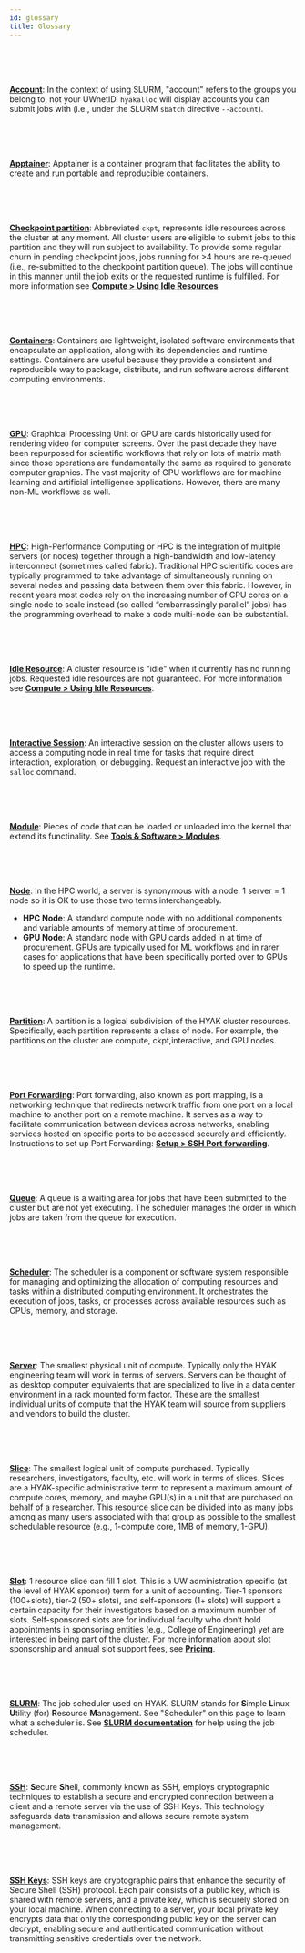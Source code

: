 ```yaml
---
id: glossary
title: Glossary
---
```


<a name="account" /> <br /><br /><br />

[**Account**](#account): In the context of using SLURM, "account" refers to the groups you belong to, not your UWnetID. `hyakalloc` will display accounts you can submit jobs with (i.e., under the SLURM `sbatch` directive `--account`). 

<a name="apptainer" /> <br /><br /><br />

[**Apptainer**](#apptainer): Apptainer is a container program that facilitates the ability to create and run portable and reproducible containers.

<a name="checkpoint" /> <br /><br /><br />

[**Checkpoint partition**](#checkpoint): Abbreviated `ckpt`, represents idle resources across the cluster at any moment. All cluster users are eligible to submit jobs to this partition and they will run subject to availability. To provide some regular churn in pending checkpoint jobs, jobs running for >4 hours are re-queued (i.e., re-submitted to the checkpoint partition queue). The jobs will continue in this manner until the job exits or the requested runtime is fulfilled. For more information see [**Compute > Using Idle Resources**](https://hyak.uw.edu/docs/compute/checkpoint#the-checkpoint-partition)

<a name="Containers" /> <br /><br /><br />

[**Containers**](#port_forwarding): Containers are lightweight, isolated software environments that encapsulate an application, along with its dependencies and runtime settings. Containers are useful because they provide a consistent and reproducible way to package, distribute, and run software across different computing environments. 

<a name="gpu" /> <br /><br /><br />

[**GPU**](#gpu): Graphical Processing Unit or GPU are cards historically used for rendering video for computer screens. Over the past decade they have been repurposed for scientific workflows that rely on lots of matrix math since those operations are fundamentally the same as required to generate computer graphics. The vast majority of GPU workflows are for machine learning and artificial intelligence applications. However, there are many non-ML workflows as well. 

<a name="hpc" /> <br /><br /><br />

[**HPC**](#hpc): High-Performance Computing or HPC is the integration of multiple servers (or nodes) together through a high-bandwidth and low-latency interconnect (sometimes called fabric). Traditional HPC scientific codes are typically programmed to take advantage of simultaneously running on several nodes and passing data between them over this fabric. However, in recent years most codes rely on the increasing number of CPU cores on a single node to scale instead (so called “embarrassingly parallel” jobs) has the programming overhead to make a code multi-node can be substantial.

<a name="idle" /> <br /><br /><br />

[**Idle Resource**](#idle): A cluster resource is "idle" when it currently has no running jobs. Requested idle resources are not guaranteed. For more information see [**Compute > Using Idle Resources**](https://hyak.uw.edu/docs/compute/checkpoint).

<a name="interactive" /> <br /><br /><br />

[**Interactive Session**](#interactive): An interactive session on the cluster allows users to access a computing node in real time for tasks that require direct interaction, exploration, or debugging. Request an interactive job with the `salloc` command.

<a name="module" /> <br /><br /><br />

[**Module**](#module): Pieces of code that can be loaded or unloaded into the kernel that extend its functinality. See [**Tools & Software > Modules**](https://hyak.uw.edu/docs/tools/modules).

<a name="node" /> <br /><br /><br />

[**Node**](#node): In the HPC world, a server is synonymous with a node. 1 server = 1 node so it is OK to use those two terms interchangeably.
- **HPC Node**: A standard compute node with no additional components and variable amounts of memory at time of procurement.
- **GPU Node**: A standard node with GPU cards added in at time of procurement. GPUs are typically used for ML workflows and in rarer cases for applications that have been specifically ported over to GPUs to speed up the runtime.

<a name="Partition" /> <br /><br /><br />

[**Partition**](#partition): A partition is a logical subdivision of the HYAK cluster resources. Specifically, each partition represents a class of node. For example, the partitions on the cluster are compute, ckpt,interactive, and GPU nodes.

<a name="Port_Forwarding" /> <br /><br /><br />

[**Port Forwarding**](#port_forwarding): Port forwarding, also known as port mapping, is a networking technique that redirects network traffic from one port on a local machine to another port on a remote machine. It serves as a way to facilitate communication between devices across networks, enabling services hosted on specific ports to be accessed securely and efficiently. Instructions to set up Port Forwarding: [**Setup > SSH Port forwarding**](https://hyak.uw.edu/docs/setup/portforwarding).

<a name="queue" /> <br /><br /><br />

[**Queue**](#queue): A queue is a waiting area for jobs that have been submitted to the cluster but are not yet executing. The scheduler manages the order in which jobs are taken from the queue for execution.

<a name="scheduler" /> <br /><br /><br />

[**Scheduler**](#scheduler): The scheduler is a component or software system responsible for managing and optimizing the allocation of computing resources and tasks within a distributed computing environment. It orchestrates the execution of jobs, tasks, or processes across available resources such as CPUs, memory, and storage.

<a name="server" /> <br /><br /><br />

[**Server**](#server): The smallest physical unit of compute. Typically only the HYAK engineering team will work in terms of servers. Servers can be thought of as desktop computer equivalents that are specialized to live in a data center environment in a rack mounted form factor. These are the smallest individual units of compute that the HYAK team will source from suppliers and vendors to build the cluster.

<a name="slice" /> <br /><br /><br />

[**Slice**](#slice): The smallest logical unit of compute purchased. Typically researchers, investigators, faculty, etc. will work in terms of slices. Slices are a HYAK-specific administrative term to represent a maximum amount of compute cores, memory, and maybe GPU(s) in a unit that are purchased on behalf of a researcher. This resource slice can be divided into as many jobs among as many users associated with that group as possible to the smallest schedulable resource (e.g., 1-compute core, 1MB of memory, 1-GPU). 

<a name="slot" /> <br /><br /><br />

[**Slot**](#slot): 1 resource slice can fill 1 slot. This is a UW administration specific (at the level of HYAK sponsor) term for a unit of accounting. Tier-1 sponsors (100+slots), tier-2 (50+ slots), and self-sponsors (1+ slots) will support a certain capacity for their investigators based on a maximum number of slots. Self-sponsored slots are for individual faculty who don’t hold appointments in sponsoring entities (e.g., College of Engineering) yet are interested in being part of the cluster. For more information about slot sponsorship and annual slot support fees, see [**Pricing**](https://hyak.uw.edu/pricing). 

<a name="slurm" /> <br /><br /><br />

[**SLURM**](#slurm): The job scheduler used on HYAK. SLURM stands for **S**imple **L**inux **U**tility (for) **R**esource **M**anagement. See "Scheduler" on this page to learn what a scheduler is. See [**SLURM documentation**](https://slurm.schedmd.com/man_index.html) for help using the job scheduler.

<a name="SSH" /> <br /><br /><br />

[**SSH**](#ssh): **S**ecure **Sh**ell, commonly known as SSH, employs cryptographic techniques to establish a secure and encrypted connection between a client and a remote server via the use of SSH Keys. This technology safeguards data transmission and allows secure remote system management.

<a name="SSH_Keys" /> <br /><br /><br />

[**SSH Keys**](#ssh_keys): SSH keys are cryptographic pairs that enhance the security of Secure Shell (SSH) protocol. Each pair consists of a public key, which is shared with remote servers, and a private key, which is securely stored on your local machine. When connecting to a server, your local private key encrypts data that only the corresponding public key on the server can decrypt, enabling secure and authenticated communication without transmitting sensitive credentials over the network. 




